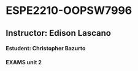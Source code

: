 # ESPE2210-OOPSW7996
## Instructor: Edison Lascano
#### Estudent: Christopher Bazurto
#### EXAMS unit 2
